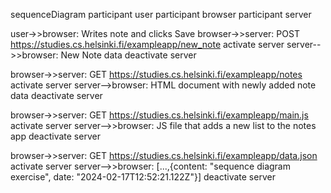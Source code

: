 sequenceDiagram
  participant user
  participant browser
  participant server

  user->>browser: Writes note and clicks Save
  browser->>server: POST https://studies.cs.helsinki.fi/exampleapp/new_note
  activate server
  server-->>browser: New Note data
  deactivate server

  browser->>server: GET https://studies.cs.helsinki.fi/exampleapp/notes
  activate server
  server-->browser: HTML document with newly added note data
  deactivate server

  browser->>server: GET https://studies.cs.helsinki.fi/exampleapp/main.js
  activate server
  server-->>browser: JS file that adds a new list to the notes app
  deactivate server

  browser->>server: GET https://studies.cs.helsinki.fi/exampleapp/data.json
  activate server
  server-->>browser: [...,{content: "sequence diagram exercise", date: "2024-02-17T12:52:21.122Z"}]
  deactivate server